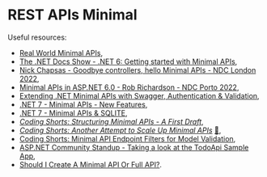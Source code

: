 # REST APIs Minimal

Useful resources:

- [Real World Minimal APIs](https://youtu.be/UosTUODhSFw),
- [The .NET Docs Show - .NET 6: Getting started with Minimal APIs](https://youtu.be/HDinmuGYaIA),
- [Nick Chapsas - Goodbye controllers, hello Minimal APIs - NDC London 2022](https://youtu.be/hPpvlKLeYYA),
- [Minimal APIs in ASP.NET 6.0 - Rob Richardson - NDC Porto 2022](https://youtu.be/b5DV_coRBUU),
- [Extending .NET Minimal APIs with Swagger, Authentication & Validation](https://youtu.be/XKN0084p7WQ),
- [.NET 7 - Minimal APIs - New Features](https://youtu.be/k14RUrby-cE),
- [.NET 7 - Minimal APIs & SQLITE](https://youtu.be/OpS_0KdA3Yk),
- _[Coding Shorts: Structuring Minimal APIs - A First Draft](https://youtu.be/Q_zXFeP-QNI)_,
- _[Coding Shorts: Another Attempt to Scale Up Minimal APIs](https://youtu.be/i0sSXHQvRhU)_ [:file_folder:](https://github.com/shawnwildermuth/codingshorts/tree/main/minapidiscovery),
- [Coding Shorts: Minimal API Endpoint Filters for Model Validation](https://youtu.be/_S-r6SxLGn4),
- [ASP.NET Community Standup - Taking a look at the TodoApi Sample App](https://youtu.be/moJjFXVO9Mw),
- [Should I Create A Minimal API Or Full API?](https://youtu.be/8D9gG5jmrI0).
